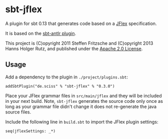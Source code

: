 # sbt-jflex

A plugin for sbt 0.13 that generates code based on a [JFlex](http://jflex.de/) specification.

It is based on the [sbt-antlr plugin](https://github.com/stefri/sbt-antlr/).

This project is (C)opyright 2011 Steffen Fritzsche and (C)opyright 2013 Hanns Holger Rutz, and published under the [Apache 2.0 License](https://raw.github.com/Sciss/sbt-jflex/master/LICENSE).

## Usage

Add a dependency to the plugin in `./project/plugins.sbt`:

    addSbtPlugin("de.sciss" % "sbt-jflex" % "0.3.0")

Place your JFlex grammar files in `src/main/jflex` and they will be included in your next build. Note, `sbt-jflex` generates the source code only once as long as your grammar file didn't change it does not re-generate the java source files.

Include the following line in `build.sbt` to import the JFlex plugin settings:

    seq(jflexSettings: _*)
